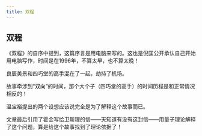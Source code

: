 ```yaml
---
title: 双程
---
```


## 双程

《双程》的自序中提到，这篇序言是用电脑来写的。这也是倪匡公开承认自己开始用电脑写作，时间是在1996年，不算太早，也不算太晚！

良辰美景和四巧堂的高手混在了一起，劫持了机场。

故事牵涉到“双向”的时间，那个大个子（四巧堂的高手）的时间历程是和正常情况相反的！

温宝裕提出的两个设想应该说完全是为了解释这个故事而已。

文章最后引用了霍金写给卫斯理的信——天知道有没有这封信——用量子理论解释了这个问题，算是给这个故事找到了理论依据了！
